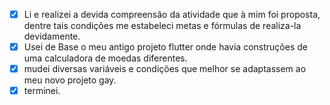 - [x] Li e realizei a devida compreensão da atividade que à mim foi proposta, dentre tais condições me estabeleci metas e fórmulas de realiza-la devidamente.
- [x] Usei de Base o meu antigo projeto flutter onde havia construções de uma calculadora de moedas diferentes.
- [x] mudei diversas variáveis e condições que melhor se adaptassem ao meu novo projeto gay.
- [x] terminei.
